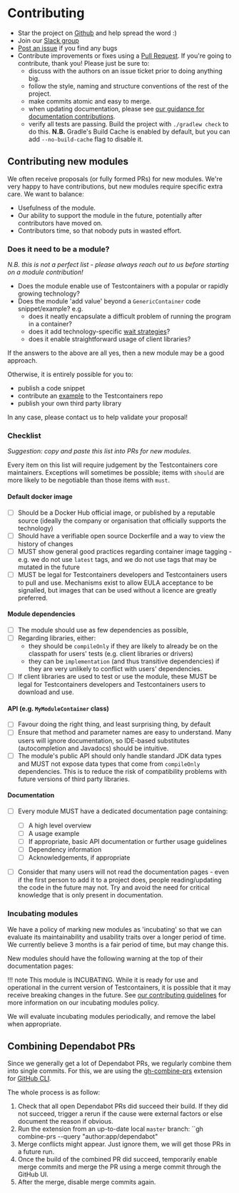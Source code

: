 # Contributing

* Star the project on [Github](https://github.com/testcontainers/testcontainers-java) and help spread the word :)
* Join our [Slack group](http://slack.testcontainers.org)
* [Post an issue](https://github.com/testcontainers/testcontainers-java/issues) if you find any bugs
* Contribute improvements or fixes using a [Pull Request](https://github.com/testcontainers/testcontainers-java/pulls). If you're going to contribute, thank you! Please just be sure to:
    * discuss with the authors on an issue ticket prior to doing anything big.
    * follow the style, naming and structure conventions of the rest of the project.
    * make commits atomic and easy to merge.
    * when updating documentation, please see [our guidance for documentation contributions](contributing_docs.md).
    * verify all tests are passing. Build the project with `./gradlew check` to do this.
    **N.B.** Gradle's Build Cache is enabled by default, but you can add `--no-build-cache` flag to disable it.

## Contributing new modules

We often receive proposals (or fully formed PRs) for new modules.
We're very happy to have contributions, but new modules require specific extra care. We want to balance:

* Usefulness of the module.
* Our ability to support the module in the future, potentially after contributors have moved on.
* Contributors time, so that nobody puts in wasted effort.

### Does it need to be a module?

*N.B. this is not a perfect list - please always reach out to us before starting on a module contribution!*

* Does the module enable use of Testcontainers with a popular or rapidly growing technology?
* Does the module 'add value' beyond a `GenericContainer` code snippet/example? e.g.
    * does it neatly encapsulate a difficult problem of running the program in a container?
    * does it add technology-specific [wait strategies](features/startup_and_waits.md)?
    * does it enable straightforward usage of client libraries?

If the answers to the above are all yes, then a new module may be a good approach.

Otherwise, it is entirely possible for you to:

* publish a code snippet
* contribute an [example](../examples/README.md) to the Testcontainers repo
* publish your own third party library

In any case, please contact us to help validate your proposal!

### Checklist

*Suggestion: copy and paste this list into PRs for new modules.*

Every item on this list will require judgement by the Testcontainers core maintainers. Exceptions will sometimes be possible; items with `should` are more likely to be negotiable than those items with `must`.

#### Default docker image

- [ ] Should be a Docker Hub official image, or published by a reputable source (ideally the company or organisation that officially supports the technology)
- [ ] Should have a verifiable open source Dockerfile and a way to view the history of changes
- [ ] MUST show general good practices regarding container image tagging - e.g. we do not use `latest` tags, and we do not use tags that may be mutated in the future
- [ ] MUST be legal for Testcontainers developers and Testcontainers users to pull and use. Mechanisms exist to allow EULA acceptance to be signalled, but images that can be used without a licence are greatly preferred.

#### Module dependencies

- [ ] The module should use as few dependencies as possible, 
- [ ] Regarding libraries, either:
    - they should be `compileOnly` if they are likely to already be on the classpath for users' tests (e.g. client libraries or drivers) 
    - they can be `implementation` (and thus transitive dependencies) if they are very unlikely to conflict with users' dependencies.
- [ ] If client libraries are used to test or use the module, these MUST be legal for Testcontainers developers and Testcontainers users to download and use.

#### API (e.g. `MyModuleContainer` class)

- [ ] Favour doing the right thing, and least surprising thing, by default
- [ ] Ensure that method and parameter names are easy to understand. Many users will ignore documentation, so IDE-based substitutes (autocompletion and Javadocs) should be intuitive. 
- [ ] The module's public API should only handle standard JDK data types and MUST not expose data types that come from `compileOnly` dependencies. This is to reduce the risk of compatibility problems with future versions of third party libraries.
 
#### Documentation

- [ ] Every module MUST have a dedicated documentation page containing:
    - [ ] A high level overview
    - [ ] A usage example
    - [ ] If appropriate, basic API documentation or further usage guidelines
    - [ ] Dependency information
    - [ ] Acknowledgements, if appropriate
- [ ] Consider that many users will not read the documentation pages - even if the first person to add it to a project does, people reading/updating the code in the future may not. Try and avoid the need for critical knowledge that is only present in documentation.



### Incubating modules

We have a policy of marking new modules as 'incubating' so that we can evaluate its maintainability and usability traits over a longer period of time.
We currently believe 3 months is a fair period of time, but may change this.

New modules should have the following warning at the top of their documentation pages:

!!! note
    This module is INCUBATING. While it is ready for use and operational in the current version of Testcontainers, it is possible that it may receive breaking changes in the future. See [our contributing guidelines](/contributing/#incubating-modules) for more information on our incubating modules policy.

We will evaluate incubating modules periodically, and remove the label when appropriate.


## Combining Dependabot PRs

Since we generally get a lot of Dependabot PRs, we regularly combine them into single commits. 
For this, we are using the [gh-combine-prs](https://github.com/rnorth/gh-combine-prs) extension for [GitHub CLI](https://cli.github.com/).

The whole process is as follow:

1. Check that all open Dependabot PRs did succeed their build. If they did not succeed, trigger a rerun if the cause were external factors or else document the reason if obvious.
2. Run the extension from an up-to-date local `master` branch: ``gh combine-prs --query "author:app/dependabot"
3. Merge conflicts might appear. Just ignore them, we will get those PRs in a future run.
4. Once the build of the combined PR did succeed, temporarily enable merge commits and merge the PR using a merge commit through the GitHub UI.
5. After the merge, disable merge commits again.
